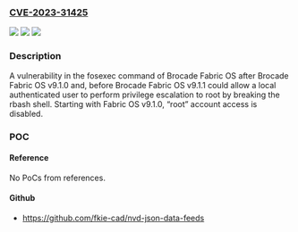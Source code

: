 ### [CVE-2023-31425](https://cve.mitre.org/cgi-bin/cvename.cgi?name=CVE-2023-31425)
![](https://img.shields.io/static/v1?label=Product&message=Fabric%20OS%20&color=blue)
![](https://img.shields.io/static/v1?label=Version&message=%3D%20after%20Brocade%20Fabric%20OS%20v9.1.0%20and%2C%20before%20Brocade%20Fabric%20OS%20v9.1.1%20&color=brighgreen)
![](https://img.shields.io/static/v1?label=Vulnerability&message=Privilege%20escalation%20&color=brighgreen)

### Description

A vulnerability in the fosexec command of Brocade Fabric OS after Brocade Fabric OS v9.1.0 and, before Brocade Fabric OS v9.1.1 could allow a local authenticated user to perform privilege escalation to root by breaking the rbash shell. Starting with Fabric OS v9.1.0, “root” account access is disabled.

### POC

#### Reference
No PoCs from references.

#### Github
- https://github.com/fkie-cad/nvd-json-data-feeds


